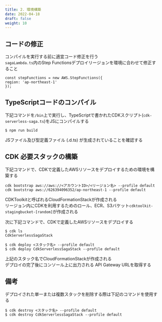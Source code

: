 ```yaml
---
title: 2. 環境構築
date: 2022-04-18
draft: false
weight: 10
---
```

## コードの修正
コンパイルを実行する前に適宜コード修正を行う  
```sagaLambda.ts```内のStep Functionsデプロイリージョンを環境に合わせて修正すること
```
const stepFunctions = new AWS.StepFunctions({
region: 'ap-northeast-1'
});
```

## TypeScriptコードのコンパイル

下記コマンドを```/bin```上で実行し、TypeScriptで書かれたCDKスクリプト(```cdk-serverless-saga.ts```)をJSにコンパイルする

```command
$ npm run build
```
JSファイル及び型定義ファイル (.d.ts) が生成されていることを確認する

## CDK 必要スタックの構築

下記コマンドで、CDKで定義したAWSリソースをデプロイするための環境を構築する
```command
cdk bootstrap aws://aws://<アカウントID>/<リージョン名> --profile default
cdk bootstrap aws://626394096352/ap-northeast-1 --profile default
```
CDKToolkitと呼ばれるCloudFormationStackが作成される  
リージョン内にCDKを利用するためのロール、ECR、S3バケット```cdktoolkit-stagingbucket-[random]```が作成される

次に下記コマンドで、CDKで定義したAWSリソースをデプロイする

```command
$ cdk ls
CdkServerlessSagaStack

$ cdk deploy <スタック名> --profile default
$ cdk deploy CdkServerlessSagaStack --profile default
```
上記のスタック名でCloudFormationStackが作成される  
デプロイの完了後にコンソール上に出力される API Gateway URLを取得する

## 備考
デプロイされた単一または複数スタックを削除する際は下記のコマンドを使用する
```command
$ cdk destroy <スタック名> --profile default
$ cdk destroy CdkServerlessSagaStack --profile default
```